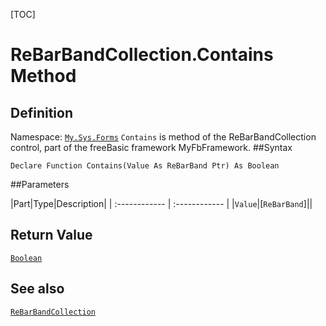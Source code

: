 [TOC]
# ReBarBandCollection.Contains Method

## Definition
Namespace: [`My.Sys.Forms`](My.Sys.Forms.md)
`Contains` is method of the ReBarBandCollection control, part of the freeBasic framework MyFbFramework.
##Syntax
```freeBasic
Declare Function Contains(Value As ReBarBand Ptr) As Boolean
```

##Parameters

|Part|Type|Description|
| :------------ | :------------ |
|`Value`|[`ReBarBand`]||

## Return Value
[`Boolean`]("https://www.freebasic.net/wiki/KeyPgBoolean")
## See also
[`ReBarBandCollection`](ReBarBandCollection.md)
